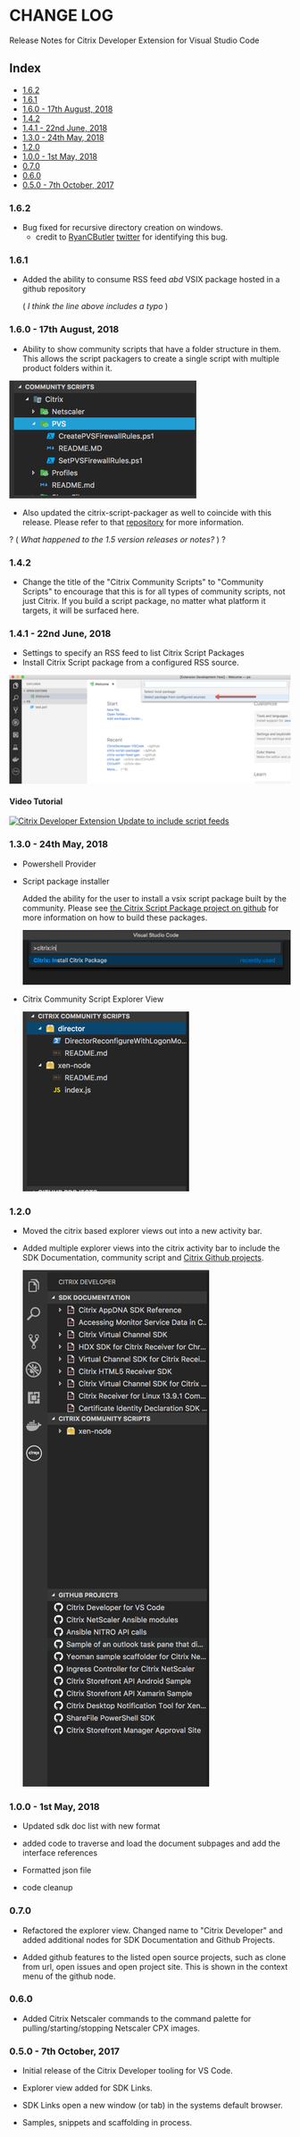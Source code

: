 
# CHANGE LOG

Release Notes for Citrix Developer Extension for Visual Studio Code

## Index

- [1.6.2](#162)
- [1.6.1](#161)
- [1.6.0 - 17th August, 2018](#160---17th-August-2018)
- [1.4.2](#142)
- [1.4.1 - 22nd June, 2018](#141---22nd-June-2018)
- [1.3.0 - 24th May, 2018](#130---24th-May-2018)
- [1.2.0](#120)
- [1.0.0 - 1st May, 2018](#100---1st-May-2018)
- [0.7.0](#070)
- [0.6.0](#060)
- [0.5.0 - 7th October, 2017](#050---7th-October-2017)

### 1.6.2

- Bug fixed for recursive directory creation on windows.
  - credit to [RyanCButler](https://github.com/ryancbutler) [twitter](http://www.twitter.com/Ryan_C_Butler) for identifying this bug.

### 1.6.1

- Added the ability to consume RSS feed _abd_ VSIX package hosted in a github repository
  
  ( _I think the line above includes a typo_ )

### 1.6.0 - 17th August, 2018

- Ability to show community scripts that have a folder structure in them. This allows the script packagers to create a single script with multiple product folders within it.

![Community Scripts](images/communityscripts-tree.png)

- Also updated the citrix-script-packager as well to coincide with this release. Please refer to that [repository](https://github.com/citrix/citrix-script-packager) for more information.

? ( _What happened to the 1.5 version releases or notes?_ ) ?

### 1.4.2

- Change the title of the "Citrix Community Scripts" to "Community Scripts" to encourage that this is for all types of community scripts, not just Citrix. If you build a script package, no matter what platform it targets, it will be surfaced here.

### 1.4.1 - 22nd June, 2018

- Settings to specify an RSS feed to list Citrix Script Packages
- Install Citrix Script package from a configured RSS source.

![Update 141](images/VSCode-Update141.png)

#### Video Tutorial

[![Citrix Developer Extension Update to include script feeds](https://img.youtube.com/vi/DZ4CcWIyT-Y/0.jpg)](https://www.youtube.com/watch?v=DZ4CcWIyT-Y)

### 1.3.0 - 24th May, 2018

- Powershell Provider
- Script package installer

    Added the ability for the user to install a vsix script package built by the community. Please see [the Citrix Script Package project on github](https://github.com/citrix/citrix-script-packager) for more information on how to build these packages.

    ![Install script package](images/installpackage-cmd.png)

- Citrix Community Script Explorer View

    ![Script Explorer](images/packageviewer.png)

### 1.2.0

- Moved the citrix based explorer views out into a new activity bar.

- Added multiple explorer views into the citrix activity bar to include the SDK Documentation, community script and [Citrix Github projects](https://www.github.com/citrix).

    ![SDK Documentation View](images/explorerbar-main.png)

### 1.0.0 - 1st May, 2018

- Updated sdk doc list with new format
- added code to traverse and load the document subpages and add the interface references
- Formatted json file

- code cleanup

### 0.7.0

- Refactored the explorer view. Changed name to "Citrix Developer" and added additional nodes for SDK Documentation and Github Projects.

- Added github features to the listed open source projects, such as clone from url, open issues and open project site. This is shown in the context menu of the github node.

### 0.6.0

- Added Citrix Netscaler commands to the command palette for pulling/starting/stopping Netscaler CPX images.

### 0.5.0 - 7th October, 2017

- Initial release of the Citrix Developer tooling for VS Code.

- Explorer view added for SDK Links.
- SDK Links open a new window (or tab) in the systems default browser.
- Samples, snippets and scaffolding in process.
